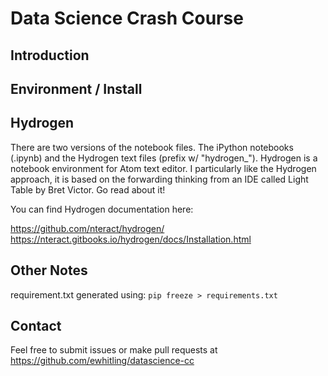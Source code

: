 # Data Science Crash Course

## Introduction

## Environment / Install

## Hydrogen
There are two versions of the notebook files. The iPython notebooks (.ipynb) and
the Hydrogen text files (prefix w/ "hydrogen_"). Hydrogen is a notebook environment
for Atom text editor. I particularly like the Hydrogen approach, it is based on the
forwarding thinking from an IDE called Light Table by Bret Victor.  Go read about it!

You can find Hydrogen documentation here:

https://github.com/nteract/hydrogen/
https://nteract.gitbooks.io/hydrogen/docs/Installation.html

## Other Notes
requirement.txt generated using: `pip freeze > requirements.txt`

## Contact
Feel free to submit issues or make pull requests at https://github.com/ewhitling/datascience-cc
